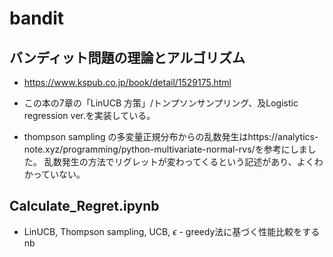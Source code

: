 # bandit


## バンディット問題の理論とアルゴリズム
- https://www.kspub.co.jp/book/detail/1529175.html
- この本の7章の「LinUCB 方策」/トンプソンサンプリング、及Logistic regression ver.を実装している。



- thompson sampling の多変量正規分布からの乱数発生はhttps://analytics-note.xyz/programming/python-multivariate-normal-rvs/を参考にしました。
  乱数発生の方法でリグレットが変わってくるという記述があり、よくわかっていない。
<!-- 
https://blog.brainpad.co.jp/entry/2018/04/05/163000
こちらの実装をするためのレポジトリ
# Versions
- 2/12-19 まずは、モデルフリーアプローチで強化学習できるか？を実験してみる。
  - 以下の2つのレポジトリを参考にする。
  - https://github.com/icoxfog417/baby-steps-of-rl-ja/blob/master/DP/environment.py
  - https://github.com/Kaggle/kaggle-environments
-->


## Calculate_Regret.ipynb

- LinUCB, Thompson sampling, UCB, $\epsilon$ - greedy法に基づく性能比較をするnb

## 
